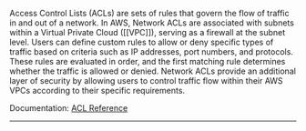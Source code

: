 Access Control Lists (ACLs) are sets of rules that govern the flow of traffic in and out of a network. In AWS, Network ACLs are associated with subnets within a Virtual Private Cloud ([[VPC]]), serving as a firewall at the subnet level. Users can define custom rules to allow or deny specific types of traffic based on criteria such as IP addresses, port numbers, and protocols. These rules are evaluated in order, and the first matching rule determines whether the traffic is allowed or denied. Network ACLs provide an additional layer of security by allowing users to control traffic flow within their AWS VPCs according to their specific requirements.

Documentation: [ACL Reference](https://docs.aws.amazon.com/AmazonS3/latest/userguide/acl-overview.html)
___